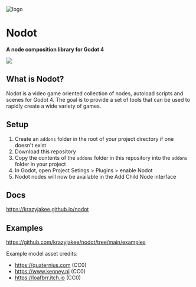 ![logo](logo.png)

# Nodot

**A node composition library for Godot 4**

[![](https://dcbadge.vercel.app/api/server/PaWBWqU8zQ)](https://discord.gg/PaWBWqU8zQ)

## What is Nodot?

Nodot is a video game oriented collection of nodes, autoload scripts and scenes for Godot 4. The goal is to provide a set of tools that can be used to rapidly create a wide variety of games.

## Setup

1. Create an `addons` folder in the root of your project directory if one doesn't exist
1. Download this repository
1. Copy the contents of the `addons` folder in this repository into the `addons` folder in your project
1. In Godot, open Project Setings > Plugins > enable Nodot
1. Nodot nodes will now be available in the Add Child Node interface

## Docs

https://krazyjakee.github.io/nodot

## Examples

https://github.com/krazyjakee/nodot/tree/main/examples

Example model asset credits:
- https://quaternius.com (CC0)
- https://www.kenney.nl (CC0)
- https://loafbrr.itch.io (CC0)
